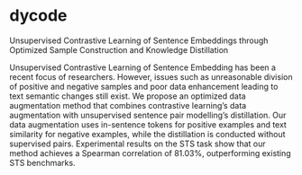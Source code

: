 # dycode
Unsupervised Contrastive Learning of Sentence Embeddings through Optimized Sample Construction and Knowledge Distillation

Unsupervised Contrastive Learning of Sentence Embedding has been a recent focus of researchers. However, issues such as unreasonable division of positive and negative samples and poor data enhancement leading to text semantic changes still exist. We propose an optimized data augmentation method that combines contrastive learning’s data augmentation with unsupervised sentence pair modelling’s distillation. Our data augmentation uses in-sentence tokens for positive examples and text similarity for negative examples, while the distillation is conducted without supervised pairs. Experimental results on the STS task show that our method achieves a Spearman correlation of 81.03%,
outperforming existing STS benchmarks.
